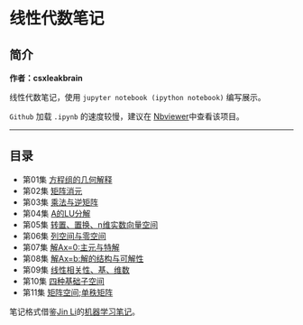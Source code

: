 # 线性代数笔记

## 简介

**作者：csxleakbrain**

线性代数笔记，使用 `jupyter notebook (ipython notebook)` 编写展示。

`Github` 加载 `.ipynb` 的速度较慢，建议在 [Nbviewer](http://nbviewer.jupyter.org/github/sxc562586657/linear-algebra-notes/blob/master/README.ipynb)中查看该项目。

----
## 目录
- 第01集 [方程组的几何解释](Lec1.ipynb)
- 第02集 [矩阵消元](Lec2.ipynb)
- 第03集 [乘法与逆矩阵](Lec3.ipynb)
- 第04集 [A的LU分解](Lec4.ipynb)
- 第05集 [转置、置换、n维实数向量空间](Lec5.ipynb)
- 第06集 [列空间与零空间](Lec6.ipynb)
- 第07集 [解Ax=0:主元与特解](Lec7.ipynb)
- 第08集 [解Ax=b:解的结构与可解性](Lec8.ipynb)
- 第09集 [线性相关性、基、维数](Lec9.ipynb)
- 第10集 [四种基础子空间](Lec10.ipynb)
- 第11集 [矩阵空间;单秩矩阵](Lec11.ipynb)


笔记格式借鉴[Jin Li](https://github.com/lijin-THU/)的[机器学习笔记](https://github.com/lijin-THU/notes-machine-learning)。
